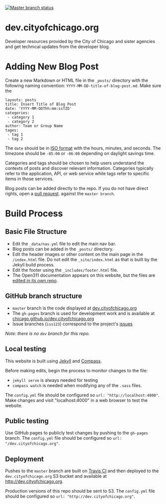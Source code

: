 [![Master branch status](https://img.shields.io/travis/Chicago/dev.cityofchicago.org/master.svg?style=flat-square)](https://travis-ci.org/Chicago/dev.cityofchicago.org)

# dev.cityofchicago.org

Developer resources provided by the City of Chicago and sister agencies and get technical updates from the developer blog.

# Adding New Blog Post

Create a new Markdown or HTML file in the `_posts/` directory with the following naming convention: `YYYY-MM-DD-title-of-blog-post.md`. Make sure the 

```
layouts: posts
title: Insert Title of Blog Post
date: 'YYYY-MM-DDThh:mm:ssTZD'
categories:
 - category 1
 - category 2
author: Team or Group Name
tages:
 - tag 1
 - tag 2
```

The `date` should be in [ISO format](https://www.w3.org/TR/NOTE-datetime) with the hours, minutes, and seconds. The timezone should be `-05:00` or `-06:00` depending on daylight savings time.

Categories and tags should be chosen to help users understand the contexts of posts and discover relevant information. Categories typically refer to the application, API, or web service while tags refer to specific items in those services.

Blog posts can be added directly to the repo. If you do not have direct rights, open a [pull request](https://help.github.com/articles/about-pull-requests/). against the `master branch`.

# Build Process

## Basic File Structure

  * Edit the `_data/nav.yml` file to edit the main nav bar.
  * Blog posts can be added in the `_posts/` directory. 
  * Edit the header images or other content on the main page in the `/index.html` file. Do not edit the `_site/index.html` as that is built by the Jekyll build process.
  * Edit the footer using the `_includes/footer.html` file.
  * The Open311 documentation appears on this website, but the files are [edited in its own repo](https://github.com/Chicago/open311-api-docs).

## GitHub branch structure

  * `master` branch is the code displayed at [dev.cityofchicago.org](http://dev.cityofchicago.org)
  * The `gh-pages` branch is used for development work and is available at [chicago.github.io/dev.cityofchicago.org](http://chicago.github.io/dev.cityofchicago.org)
  * Issue branches (`iss123`) correspond to the project's [issues](https://github.com/dev.cityofchicago.org/issues)

_Note: there is no `dev` branch for this repo._

## Local testing

This website is built using [Jekyll](https://jekyllrb.com/) and [Compass](http://foundation.zurb.com/).

Before making edits, begin the process to monitor changes to the file:

  * `jekyll serve` is always needed for testing
  * `compass watch` is needed when modifying any of the `.sass` files.

The `config.yml` file should be configured so `url: "http://localhost:4000"`. Make changes and visit "localhost:4000" in a web browser to test the website.

## Public testing

Use GitHub pages to publicly test changes by pushing to the `gh-pages` branch. The `config.yml` file should be configured so `url: "/dev.cityofchicago.org"`.

## Deployment

Pushes to the `master` branch are built on [Travis CI](https://travis-ci.org/Chicago/dev.cityofchicago.org) and then deployed to the `dev.cityofchicago.org` S3 bucket and available at http://dev.cityofchicago.org.

Production versions of this repo should be sent to S3. The `config.yml` file should be configured so `url: "http://dev.cityofchicago.org"`.